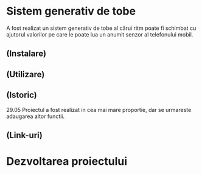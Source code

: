 # Sistem generativ de tobe 
A fost realizat un sistem generativ de tobe al cărui ritm poate fi schimbat cu ajutorul valorilor pe care le poate lua un anumit senzor al telefonului mobil.

## (Instalare)

## (Utilizare)

## (Istoric)
29.05 Proiectul a fost realizat in cea mai mare proportie, dar se urmareste adaugarea altor functii.

## (Link-uri)

# Dezvoltarea proiectului

